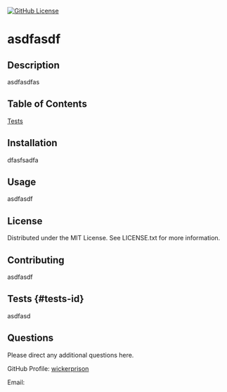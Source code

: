 
  [![GitHub License](https://img.shields.io/github/license/wickerprison/sdfs)](https://github.com/wickerprison/sdfs/blob/main/LICENSE.txt)
 
  # asdfasdf
      
  ## Description
  asdfasdfas
  
  ## Table of Contents
  [Tests](#tests-id)
  
  ## Installation
  dfasfsadfa

  ## Usage
  asdfasdf
 
  ## License
  Distributed under the MIT License. See LICENSE.txt for more information.
  
  ## Contributing
  asdfasdf
  
  ## Tests {#tests-id}
  asdfasd

  ## Questions
  Please direct any additional questions here.
  
  GitHub Profile: [wickerprison](https://github.com/wickerprison)
  
  Email: <sdafsadf>
  
  